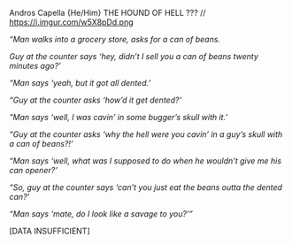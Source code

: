 Andros Capella {He/Him}
THE HOUND OF HELL
??? //
https://i.imgur.com/w5X8pDd.png

*“Man walks into a grocery store, asks for a can of beans.*

*Guy at the counter says ‘hey, didn’t I sell you a can of beans twenty minutes ago?’*

*“Man says ‘yeah, but it got all dented.’*

*“Guy at the counter asks ‘how’d it get dented?’*

*"Man says ‘well, I was cavin’ in some bugger’s skull with it.’*

*“Guy at the counter asks ‘why the hell were you cavin’ in a guy’s skull with a can of beans?!’*

*“Man says ‘well, what was I supposed to do when he wouldn’t give me his can opener?’*

*“So, guy at the counter says ‘can’t you just eat the beans outta the dented can?’*

*“Man says ‘mate, do I look like a savage to you?’”*

[DATA INSUFFICIENT]
